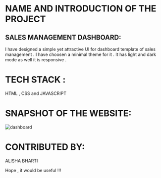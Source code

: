 # NAME AND INTRODUCTION OF THE PROJECT
## SALES MANAGEMENT DASHBOARD:
I have designed a simple yet attractive UI for dashboard template of sales management . I have choosen a minimal theme for it . It has light and dark mode as well it is responsive .

# TECH STACK :
HTML , CSS and JAVASCRIPT 

# SNAPSHOT OF THE WEBSITE:
![dashboard](https://user-images.githubusercontent.com/84632701/215347629-cabd3a68-e392-4c44-9804-35642570deed.png)




# CONTRIBUTED BY:
ALISHA BHARTI

Hope , it would be useful !!!

